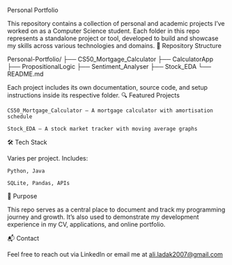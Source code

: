Personal Portfolio

This repository contains a collection of personal and academic projects I’ve worked on as a Computer Science student. Each folder in this repo represents a standalone project or tool, developed to build and showcase my skills across various technologies and domains.
📁 Repository Structure

Personal-Portfolio/
├── CS50_Mortgage_Calculator
├── CalculatorApp
├── PropositionalLogic
├── Sentiment_Analyser
├── Stock_EDA
└── README.md

Each project includes its own documentation, source code, and setup instructions inside its respective folder.
🔍 Featured Projects

    CS50_Mortgage_Calculator – A mortgage calculator with amortisation schedule

    Stock_EDA – A stock market tracker with moving average graphs

🛠 Tech Stack

Varies per project. Includes:

    Python, Java

    SQLite, Pandas, APIs

📌 Purpose

This repo serves as a central place to document and track my programming journey and growth. It’s also used to demonstrate my development experience in my CV, applications, and online portfolio.

📬 Contact

Feel free to reach out via LinkedIn or email me at ali.ladak2007@gmail.com
